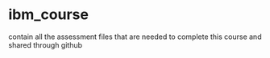 # ibm_course
contain all the assessment files that are needed to complete this course and shared through github

